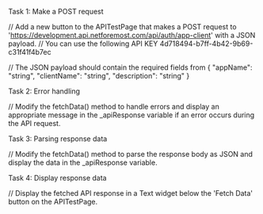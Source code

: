 
Task 1: Make a POST request

// Add a new button to the APITestPage that makes a POST request to 'https://development.api.netforemost.com/api/auth/app-client' with a JSON payload.
// You can use the following API KEY 4d718494-b7ff-4b42-9b69-c31f41f4b7ec
    
// The JSON payload should contain the required fields from 
{
  "appName": "string",
  "clientName": "string",
  "description": "string"
} 

Task 2: Error handling

// Modify the fetchData() method to handle errors and display an appropriate message in the _apiResponse variable if an error occurs during the API request.

Task 3: Parsing response data

// Modify the fetchData() method to parse the response body as JSON and display the data in the _apiResponse variable.

Task 4: Display response data

// Display the fetched API response in a Text widget below the 'Fetch Data' button on the APITestPage.



